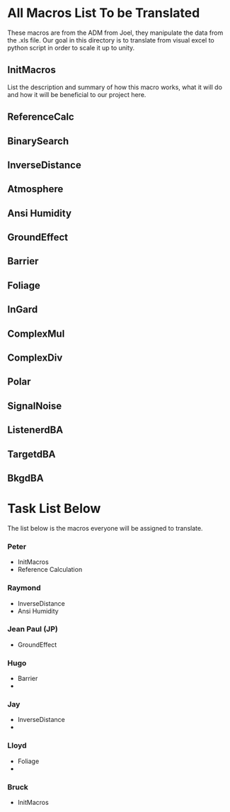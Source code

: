 # All Macros List To be Translated
These macros are from the ADM from Joel, they manipulate the data from the .xls file. Our goal in this directory is to translate from visual excel to python script in order to scale it up to unity.

## InitMacros
List the description and summary of how this macro works, what it will do and how it will be beneficial to our project here.

## ReferenceCalc

## BinarySearch

## InverseDistance

## Atmosphere

## Ansi Humidity

## GroundEffect

## Barrier

## Foliage

## InGard

## ComplexMul

## ComplexDiv

## Polar

## SignalNoise

## ListenerdBA

## TargetdBA

## BkgdBA


# Task List Below
The list below is the macros everyone will be assigned to translate.

### Peter
* InitMacros
* Reference Calculation

### Raymond
* InverseDistance
* Ansi Humidity

### Jean Paul (JP)
* GroundEffect

### Hugo
* Barrier
* 

### Jay
* InverseDistance
* 

### Lloyd
* Foliage
* 


### Bruck
* InitMacros 
